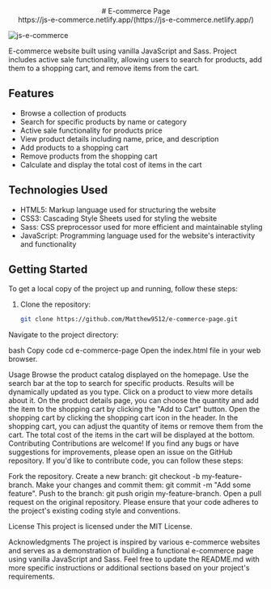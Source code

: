 <center># E-commerce Page</center>

<center>https://js-e-commerce.netlify.app/(https://js-e-commerce.netlify.app/)</center>

![js-e-commerce](https://github.com/Matthew9512/e-commerce-page/assets/108298198/1aa2d31d-1872-4f67-88c8-7f8fd107bee6)

E-commerce website built using vanilla JavaScript and Sass. Project includes active sale functionality, allowing users to search for products, add them to a shopping cart, and remove items from the cart.

## Features

- Browse a collection of products
- Search for specific products by name or category
- Active sale functionality for products price 
- View product details including name, price, and description
- Add products to a shopping cart
- Remove products from the shopping cart
- Calculate and display the total cost of items in the cart

## Technologies Used

- HTML5: Markup language used for structuring the website
- CSS3: Cascading Style Sheets used for styling the website
- Sass: CSS preprocessor used for more efficient and maintainable styling
- JavaScript: Programming language used for the website's interactivity and functionality

## Getting Started

To get a local copy of the project up and running, follow these steps:

1. Clone the repository:

   ```bash
   git clone https://github.com/Matthew9512/e-commerce-page.git
Navigate to the project directory:

bash
Copy code
cd e-commerce-page
Open the index.html file in your web browser.

Usage
Browse the product catalog displayed on the homepage.
Use the search bar at the top to search for specific products. Results will be dynamically updated as you type.
Click on a product to view more details about it.
On the product details page, you can choose the quantity and add the item to the shopping cart by clicking the "Add to Cart" button.
Open the shopping cart by clicking the shopping cart icon in the header.
In the shopping cart, you can adjust the quantity of items or remove them from the cart.
The total cost of the items in the cart will be displayed at the bottom.
Contributing
Contributions are welcome! If you find any bugs or have suggestions for improvements, please open an issue on the GitHub repository. If you'd like to contribute code, you can follow these steps:

Fork the repository.
Create a new branch: git checkout -b my-feature-branch.
Make your changes and commit them: git commit -m "Add some feature".
Push to the branch: git push origin my-feature-branch.
Open a pull request on the original repository.
Please ensure that your code adheres to the project's existing coding style and conventions.

License
This project is licensed under the MIT License.

Acknowledgments
The project is inspired by various e-commerce websites and serves as a demonstration of building a functional e-commerce page using vanilla JavaScript and Sass.
Feel free to update the README.md with more specific instructions or additional sections based on your project's requirements.
